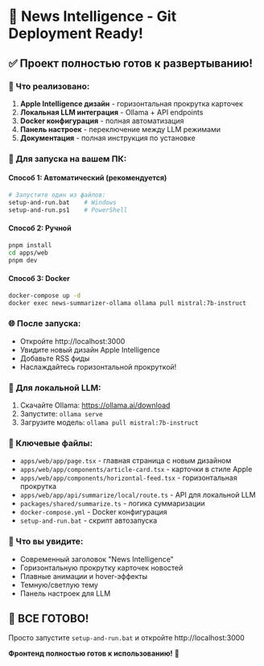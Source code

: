 # 🚀 News Intelligence - Git Deployment Ready!

## ✅ Проект полностью готов к развертыванию!

### 🎨 Что реализовано:

1. **Apple Intelligence дизайн** - горизонтальная прокрутка карточек
2. **Локальная LLM интеграция** - Ollama + API endpoints
3. **Docker конфигурация** - полная автоматизация
4. **Панель настроек** - переключение между LLM режимами
5. **Документация** - полная инструкция по установке

### 🚀 Для запуска на вашем ПК:

#### Способ 1: Автоматический (рекомендуется)
```bash
# Запустите один из файлов:
setup-and-run.bat    # Windows
setup-and-run.ps1    # PowerShell
```

#### Способ 2: Ручной
```bash
pnpm install
cd apps/web
pnpm dev
```

#### Способ 3: Docker
```bash
docker-compose up -d
docker exec news-summarizer-ollama ollama pull mistral:7b-instruct
```

### 🌐 После запуска:
- Откройте http://localhost:3000
- Увидите новый дизайн Apple Intelligence
- Добавьте RSS фиды
- Наслаждайтесь горизонтальной прокруткой!

### 🤖 Для локальной LLM:
1. Скачайте Ollama: https://ollama.ai/download
2. Запустите: `ollama serve`
3. Загрузите модель: `ollama pull mistral:7b-instruct`

### 📁 Ключевые файлы:
- `apps/web/app/page.tsx` - главная страница с новым дизайном
- `apps/web/app/components/article-card.tsx` - карточки в стиле Apple
- `apps/web/app/components/horizontal-feed.tsx` - горизонтальная прокрутка
- `apps/web/app/api/summarize/local/route.ts` - API для локальной LLM
- `packages/shared/summarize.ts` - логика суммаризации
- `docker-compose.yml` - Docker конфигурация
- `setup-and-run.bat` - скрипт автозапуска

### 🎯 Что вы увидите:
- Современный заголовок "News Intelligence"
- Горизонтальную прокрутку карточек новостей
- Плавные анимации и hover-эффекты
- Темную/светлую тему
- Панель настроек для LLM

## 🚀 ВСЕ ГОТОВО!

Просто запустите `setup-and-run.bat` и откройте http://localhost:3000

**Фронтенд полностью готов к использованию!** 🎉

